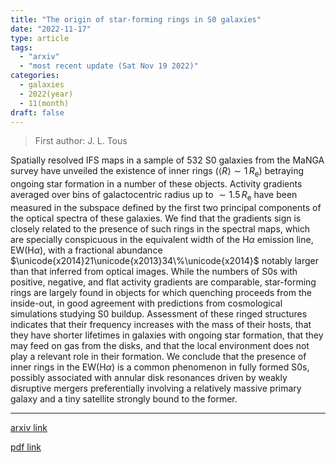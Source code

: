 ```yaml
---
title: "The origin of star-forming rings in S0 galaxies"
date: "2022-11-17"
type: article
tags:
  - "arxiv"
  - "most recent update (Sat Nov 19 2022)"
categories:
  - galaxies
  - 2022(year)
  - 11(month)
draft: false
---
```


> First author: J. L. Tous

 Spatially resolved IFS maps in a sample of $532$ S0 galaxies from the MaNGA
survey have unveiled the existence of inner rings ($\langle R\rangle\sim
1\,R_\mathrm{e}$) betraying ongoing star formation in a number of these
objects. Activity gradients averaged over bins of galactocentric radius up to
$\sim 1.5\,R_\mathrm{e}$ have been measured in the subspace defined by the
first two principal components of the optical spectra of these galaxies. We
find that the gradients sign is closely related to the presence of such rings
in the spectral maps, which are specially conspicuous in the equivalent width
of the H$\alpha$ emission line, EW(H$\alpha$), with a fractional abundance
$\unicode{x2014}21\unicode{x2013}34\%\unicode{x2014}$ notably larger than that
inferred from optical images. While the numbers of S0s with positive, negative,
and flat activity gradients are comparable, star-forming rings are largely
found in objects for which quenching proceeds from the inside-out, in good
agreement with predictions from cosmological simulations studying S0 buildup.
Assessment of these ringed structures indicates that their frequency increases
with the mass of their hosts, that they have shorter lifetimes in galaxies with
ongoing star formation, that they may feed on gas from the disks, and that the
local environment does not play a relevant role in their formation. We conclude
that the presence of inner rings in the EW(H$\alpha$) is a common phenomenon in
fully formed S0s, possibly associated with annular disk resonances driven by
weakly disruptive mergers preferentially involving a relatively massive primary
galaxy and a tiny satellite strongly bound to the former.

---
[arxiv link](http://arxiv.org/abs/2211.09697v1)

[pdf link](http://arxiv.org/pdf/2211.09697v1)